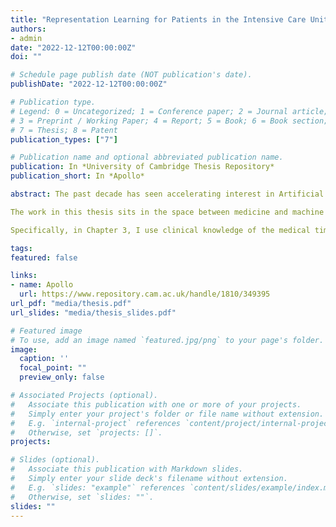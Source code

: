 ```yaml
---
title: "Representation Learning for Patients in the Intensive Care Unit"
authors:
- admin
date: "2022-12-12T00:00:00Z"
doi: ""

# Schedule page publish date (NOT publication's date).
publishDate: "2022-12-12T00:00:00Z"

# Publication type.
# Legend: 0 = Uncategorized; 1 = Conference paper; 2 = Journal article;
# 3 = Preprint / Working Paper; 4 = Report; 5 = Book; 6 = Book section;
# 7 = Thesis; 8 = Patent
publication_types: ["7"]

# Publication name and optional abbreviated publication name.
publication: In *University of Cambridge Thesis Repository*
publication_short: In *Apollo*

abstract: The past decade has seen accelerating interest in Artificial Intelligence (AI) in Healthcare. Data is now being generated in the form of Electronic Health Records at a scale previously unimaginable. Not only does this create opportunities for the application of AI, but it also drives innovation in the machine learning sphere. This is because health problems can present unique challenges not encountered in other domains, and clinical decision making itself can provide ingenious approaches inspiring new learning methods.

The work in this thesis sits in the space between medicine and machine learning and has contributions to both domains. The broad theme is representation learning for the patient in intensive care. The eventual aim is to promote better outcomes for patients and improve the efficiency of the healthcare system. I focus in particular on predicting patient deaths and estimated dates of discharge, because they lie at the heart of the resource allocation problem in hospitals. The efficient management of hospital beds is more important than ever in the wake of staff retention crises, post-pandemic budgets and ageing populations.

Specifically, in Chapter 3, I use clinical knowledge of the medical time series (namely that they are periodic signals with particular systematic biases) to improve upon the state-of-the-art in length of stay prediction (with additional investigations into mortality prediction). In Chapter 4, I am again inspired by knowledge of the clinical decision making process to propose a method using graph neural networks to leverage data from similar patients when predicting outcomes, providing important context for the predictions and interpretability opportunities. In Chapter 5, I delve further into the representation space, exploring the effect of auxiliary tasks on the performance of patient outcome models for mechanically ventilated patients. I then cluster the learned representations with the aim of discovering hidden patient phenotypes. The vision is ultimately to create robust and holistic patient representations which are suitable for deployment in the real-world.

tags:
featured: false

links:
- name: Apollo
  url: https://www.repository.cam.ac.uk/handle/1810/349395
url_pdf: "media/thesis.pdf"
url_slides: "media/thesis_slides.pdf"

# Featured image
# To use, add an image named `featured.jpg/png` to your page's folder. 
image:
  caption: ''
  focal_point: ""
  preview_only: false

# Associated Projects (optional).
#   Associate this publication with one or more of your projects.
#   Simply enter your project's folder or file name without extension.
#   E.g. `internal-project` references `content/project/internal-project/index.md`.
#   Otherwise, set `projects: []`.
projects:

# Slides (optional).
#   Associate this publication with Markdown slides.
#   Simply enter your slide deck's filename without extension.
#   E.g. `slides: "example"` references `content/slides/example/index.md`.
#   Otherwise, set `slides: ""`.
slides: ""
---
```

